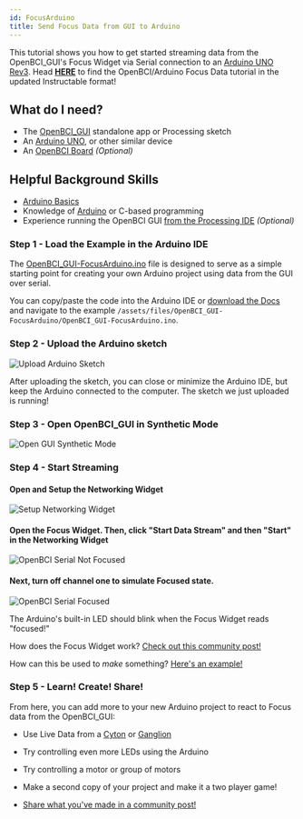 ```yaml
---
id: FocusArduino
title: Send Focus Data from GUI to Arduino
---
```


This tutorial shows you how to get started streaming data from the OpenBCI_GUI's Focus Widget via Serial connection to an [Arduino UNO Rev3](https://store.arduino.cc/usa/arduino-uno-rev3).
Head [**HERE**](https://www.instructables.com/id/Send-Focus-Data-From-OpenBCI-GUI-to-Arduino/) to find the OpenBCI/Arduino Focus Data tutorial in the updated Instructable format!

## What do I need?
- The [OpenBCI_GUI](https://github.com/OpenBCI/OpenBCI_GUI/releases/latest) standalone app or Processing sketch
- An [Arduino UNO](https://store.arduino.cc/usa/arduino-uno-rev3), or other similar device
- An [OpenBCI Board](https://shop.openbci.com/collections/frontpage) *(Optional)*


## Helpful Background Skills

* [Arduino Basics](https://www.arduino.cc/en/Guide/HomePage)
* Knowledge of [Arduino](https://www.arduino.cc/reference/en/) or C-based programming
* Experience running the OpenBCI GUI [from the Processing IDE](06Software/01-OpenBCISoftware/01-OpenBCI_GUI.md) *(Optional)*


### Step 1 - Load the Example in the Arduino IDE

The [OpenBCI_GUI-FocusArduino.ino](https://github.com/OpenBCI/Docs/blob/master/assets/files/OpenBCI_GUI-FocusArduino/OpenBCI_GUI-FocusArduino.ino) file is designed to serve as a simple starting point for creating your own Arduino project using data from the GUI over serial.

You can copy/paste the code into the Arduino IDE or [download the Docs](https://github.com/OpenBCI/Docs/archive/master.zip) and navigate to the example `/assets/files/OpenBCI_GUI-FocusArduino/OpenBCI_GUI-FocusArduino.ino`.


### Step 2 - Upload the Arduino sketch

![Upload Arduino Sketch](assets/ExamplesImages/gui_arduino_uploadArduinoSketchIDE.png)

After uploading the sketch, you can close or minimize the Arduino IDE, but keep the Arduino connected to the computer. The sketch we just uploaded is running!

### Step 3 - Open OpenBCI_GUI in Synthetic Mode
![Open GUI Synthetic Mode](assets/ExamplesImages/gui_arduino_selectSyntheticMode.png)


### Step 4 - Start Streaming

#### Open and Setup the Networking Widget
![Setup Networking Widget](assets/ExamplesImages/gui_arduino_setupNetworkingWidgetSerial.png)

#### Open the Focus Widget. Then, click "Start Data Stream" and then "Start" in the Networking Widget

![OpenBCI Serial Not Focused](assets/ExamplesImages/gui_arduino_serial_notFocused.png)

#### Next, turn off channel one to simulate Focused state.

![OpenBCI Serial Focused](assets/ExamplesImages/gui_arduino_serial_Focused.png)

The Arduino's built-in LED should blink when the Focus Widget reads "focused!"

How does the Focus Widget work? [Check out this community post!](https://openbci.com/community/focus-visualization-widget/)

How can this be used to *make* something? [Here's an example!](https://openbci.com/community/using-openbci-guis-focus-widget-to-harness-alpha-and-beta-waves/)

### Step 5 - Learn! Create! Share!

From here, you can add more to your new Arduino project to react to Focus data from the OpenBCI_GUI:

  - Use Live Data from a [Cyton](https://shop.openbci.com/collections/frontpage/products/cyton-biosensing-board-8-channel?variant=38958638542) or [Ganglion](https://shop.openbci.com/collections/frontpage/products/pre-order-ganglion-board?variant=13461804483)

 - Try controlling even more LEDs using the Arduino

 - Try controlling a motor or group of motors

 - Make a second copy of your project and make it a two player game!

 - [Share what you've made in a community post!](https://openbci.com/community/)
